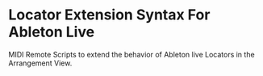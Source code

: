 # Locator Extension Syntax For Ableton Live
MIDI Remote Scripts to extend the behavior of Ableton live Locators in the Arrangement View.

